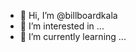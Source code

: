 - 👋 Hi, I’m @billboardkala
- 👀 I’m interested in ...
- 🌱 I’m currently learning ...

<!---
billboardkala/billboardkala is a ✨ special ✨ repository because its `README.md` (this file) appears on your GitHub profile.
You can click the Preview link to take a look at your changes.
--->
